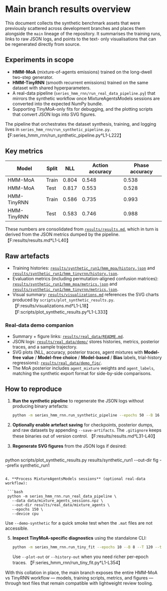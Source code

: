 # Main branch results overview

This document collects the synthetic benchmark assets that were previously scattered across development branches and places them
alongside the `main` lineage of the repository. It summarises the training runs, links to raw JSON logs, and points to the text-
only visualisations that can be regenerated directly from source.

## Experiments in scope

- **HMM-MoA** (mixture-of-agents emissions) trained on the long-dwell two-step generator.
- **HMM-TinyRNN** (smooth recurrent emissions) trained on the same dataset with shared hyperparameters.
- A real-data pipeline (`series_hmm_rnn/run_real_data_pipeline.py`) that mirrors the synthetic workflow once MixtureAgentsModels
  sessions are converted into the expected NumPy bundle.
- Supporting TinyMoA-only fits for debugging, and the plotting scripts that convert JSON logs into SVG figures.

The pipeline that orchestrates the dataset synthesis, training, and logging lives in
`series_hmm_rnn/run_synthetic_pipeline.py`. 【F:series_hmm_rnn/run_synthetic_pipeline.py†L1-L222】

## Key metrics

| Model | Split | NLL | Action accuracy | Phase accuracy |
| --- | --- | --- | --- | --- |
| HMM-MoA | Train | 0.804 | 0.548 | 0.538 |
| HMM-MoA | Test | 0.817 | 0.553 | 0.528 |
| HMM-TinyRNN | Train | 0.586 | 0.735 | 0.993 |
| HMM-TinyRNN | Test | 0.583 | 0.746 | 0.988 |

These numbers are consolidated from [`results/results.md`](results/results.md), which in turn is derived from the JSON metrics
dumped by the pipeline. 【F:results/results.md†L1-L40】

## Raw artefacts

- Training histories: [`results/synthetic_run1/hmm_moa/history.json`](results/synthetic_run1/hmm_moa/history.json) and
  [`results/synthetic_run1/hmm_tinyrnn/history.json`](results/synthetic_run1/hmm_tinyrnn/history.json).
- Evaluation metrics (including permutation-aligned confusion matrices):
  [`results/synthetic_run1/hmm_moa/metrics.json`](results/synthetic_run1/hmm_moa/metrics.json) and
  [`results/synthetic_run1/hmm_tinyrnn/metrics.json`](results/synthetic_run1/hmm_tinyrnn/metrics.json).
- Visual summary: [`results/visualizations.md`](results/visualizations.md) references the SVG charts produced by
  `scripts/plot_synthetic_results.py`. 【F:results/visualizations.md†L1-L18】【F:scripts/plot_synthetic_results.py†L1-L333】

### Real-data demo companion

- Summary + figure links: [`results/real_data/README.md`](results/real_data/README.md).
- JSON logs: [`results/real_data/demo/`](results/real_data/demo/) stores histories, metrics, posterior traces, and a sample
  trajectory.
- SVG plots (NLL, accuracy, posterior traces, agent mixtures with **Model-free value** / **Model-free choice** / **Model-based** / **Bias** labels, trial-history regressions):
  [`results/real_data/demo_fig/`](results/real_data/demo_fig/).
- The MoA posterior includes `agent_mixture` weights and `agent_labels`, matching the
  synthetic export format for side-by-side comparisons.

## How to reproduce

1. **Run the synthetic pipeline** to regenerate the JSON logs without producing binary artefacts:

   ```bash
   python -m series_hmm_rnn.run_synthetic_pipeline --epochs 50 --B 16 --T 200 --out-dir results/synthetic_run1 --device cpu
   ```

2. **Optionally enable artefact saving** for checkpoints, posterior dumps, and raw datasets by appending `--save-artifacts`. The
   `.gitignore` keeps these binaries out of version control. 【F:results/results.md†L31-L40】

3. **Regenerate SVG figures** from the JSON logs if desired:

   ```bash
 python scripts/plot_synthetic_results.py results/synthetic_run1 --out-dir fig --prefix synthetic_run1
  ```

4. **Process MixtureAgentsModels sessions** (optional real-data workflow):

   ```bash
   python -m series_hmm_rnn.run_real_data_pipeline \
     --data data/mixture_agents_sessions.npz \
     --out-dir results/real_data/mixture_agents \
     --epochs 150 \
     --device cpu
   ```

   Use `--demo-synthetic` for a quick smoke test when the `.mat` files are not
   accessible.

5. **Inspect TinyMoA-specific diagnostics** using the standalone CLI:

   ```bash
   python -m series_hmm_rnn.run_tiny_fit --epochs 10 --B 8 --T 120 --trace-out '' --device cpu
   ```

   Use `--plot-out` or `--history-out` when you need richer per-epoch traces. 【F:series_hmm_rnn/run_tiny_fit.py†L1-L354】

With this collation in place, the main branch exposes the entire HMM-MoA vs TinyRNN workflow — models, training scripts, metrics,
and figures — through text files that remain compatible with lightweight review tooling.

